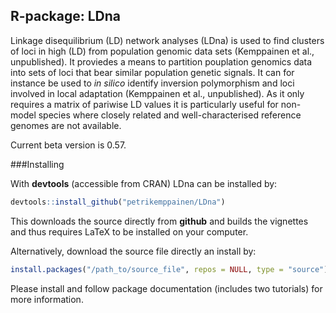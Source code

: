 R-package: LDna
-------------

Linkage disequilibrium (LD) network analyses (LDna) is used to find clusters of loci in high  (LD) from population genomic data sets (Kemppainen et al., unpublished). It proviedes a means to partition pouplation genomics data into sets of loci that bear similar population genetic signals. It can for instance be used to *in silico* identify inversion polymorphism and loci involved in local adaptation (Kemppainen et al., unpublished). As it only requires a matrix of pariwise LD values it is particularly useful for non-model species where closely related and well-characterised reference genomes are not available.

Current beta version is 0.57.

###Installing

With **devtools** (accessible from CRAN) LDna can be installed by:
```r
devtools::install_github("petrikemppainen/LDna")
```
This downloads the source directly from **github** and builds the vignettes and thus requires LaTeX to be installed on your computer.

Alternatively, download the source file directly an install by:
```r
install.packages("/path_to/source_file", repos = NULL, type = "source")
```
Please install and follow package documentation (includes two tutorials) for more information.